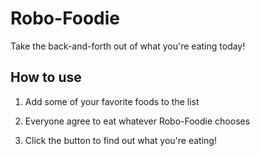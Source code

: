 # Robo-Foodie
Take the back-and-forth out of what you're eating today!





## How to use

1. Add some of your favorite foods to the list

2. Everyone agree to eat whatever Robo-Foodie chooses

3. Click the button to find out what you're eating!